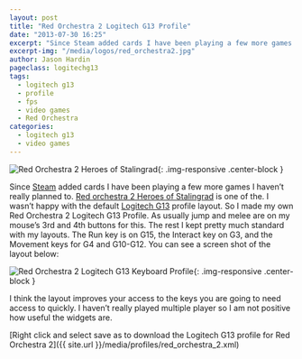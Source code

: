 ```yaml
---
layout: post
title: "Red Orchestra 2 Logitech G13 Profile"
date: "2013-07-30 16:25"
excerpt: "Since Steam added cards I have been playing a few more games I haven’t really planned to. Red orchestra 2 Heroes of Stalingrad is one of the. I wasn’t happy with the default Logitech G13 profile layout."
excerpt-img: "/media/logos/red_orchestra2.jpg"
author: Jason Hardin
pageclass: logitechg13
tags:
  - logitech g13
  - profile
  - fps
  - video games
  - Red Orchestra
categories:
  - logitech g13
  - video games
---
```

![Red Orchestra 2 Heroes of Stalingrad]({{site.url}}/media/logos/red_orchestra2.jpg){: .img-responsive  .center-block }

Since [Steam](http://store.steampowered.com/) added cards I have been playing a few more games I haven’t really planned to. [Red orchestra 2 Heroes of Stalingrad](http://www.heroesofstalingrad.com/) is one of the. I wasn’t happy with the default [Logitech G13](http://gaming.logitech.com/en-us/product/g13-advanced-gameboard) profile layout. So I made my own Red Orchestra 2 Logitech G13 Profile. As usually jump and melee are on my mouse’s 3rd and 4th buttons for this. The rest I kept pretty much standard with my layouts. The Run key is on G15, the Interact key on G3, and the Movement keys for G4 and G10-G12. You can see a screen shot of the layout below:

![Red Orchestra 2 Logitech G13 Keyboard Profile]({{site.url}}/media/profiles/red_orchestra_2_keyboard_layout.png){: .img-responsive  .center-block }

I think the layout improves your access to the keys you are going to need access to quickly. I haven’t really played multiple player so I am not positive how useful the widgets are.

[Right click and select save as to download the Logitech G13 profile for Red Orchestra 2]({{ site.url }}/media/profiles/red_orchestra_2.xml)
